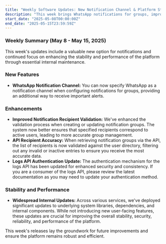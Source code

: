 ```yaml
---
title: "Weekly Software Updates: New Notification Channel & Platform Stability"
description: "This week brings WhatsApp notifications for groups, improved recipient validation, an updated logs API authentication, and significant platform stability updates."
start_date: "2025-05-08T00:00:00Z"
end_date: "2025-05-15T23:59:59Z"
---
```


### Weekly Summary (May 8 - May 15, 2025)

This week's updates include a valuable new option for notifications and continued focus on enhancing the stability and performance of the platform through essential internal maintenance.

### New Features

*   **WhatsApp Notification Channel:** You can now specify WhatsApp as a notification channel when configuring notifications for groups, providing an additional way to receive important alerts.

### Enhancements

*   **Improved Notification Recipient Validation:** We've enhanced the validation process when creating or updating notification groups. The system now better ensures that specified recipients correspond to active users, leading to more accurate group management.
*   **API Recipient Accuracy:** When retrieving notification groups via the API, the list of recipients is now validated against the user directory, filtering out any invalid or inactive entries to ensure you receive the most accurate data.
*   **Logs API Authentication Update:** The authentication mechanism for the logs API has been updated for enhanced security and consistency. If you are a consumer of the logs API, please review the latest documentation as you may need to update your authentication method.

### Stability and Performance

*   **Widespread Internal Updates:** Across various services, we've deployed significant updates to underlying system libraries, dependencies, and internal components. While not introducing new user-facing features, these updates are crucial for improving the overall stability, security, reliability, and performance of the platform.

This week's releases lay the groundwork for future improvements and ensure the platform remains robust and efficient.

